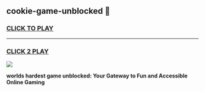 
## cookie-game-unblocked 👋
<h3>
<a href="https://premium.freeplayer.one?title=cookie-game-unblocked&ref=14F">CLICK TO PLAY</a></h3>
<hr>

<h3>
<a href="https://premium.freeplayer.one?title=cookie-game-unblocked&ref=14F">CLICK 2 PLAY</a>
  
</h3>

<a href="https://premium.freeplayer.one?title=cookie-game-unblocked&ref=12F/"><img src="https://clearcache.store/games.png"></a>


**worlds hardest game unblocked: Your Gateway to Fun and Accessible Online Gaming**
